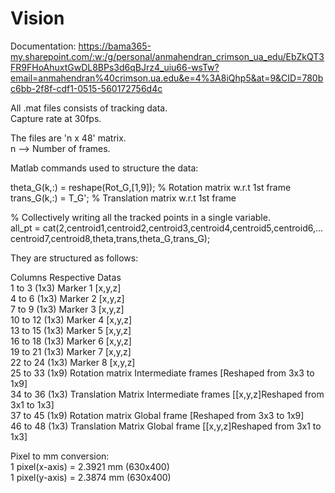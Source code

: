 # Vision
Documentation:
https://bama365-my.sharepoint.com/:w:/g/personal/anmahendran_crimson_ua_edu/EbZkQT3FR9FHoAhuxtGwDL8BPs3d6qBJrz4_uiu66-wsTw?email=anmahendran%40crimson.ua.edu&e=4%3A8iQhp5&at=9&CID=780bc6bb-2f8f-cdf1-0515-560172756d4c

All .mat files consists of tracking data.\
Capture rate at 30fps.

The files are 'n x 48' matrix.\
n --> Number of frames.

Matlab commands used to structure the data:

theta_G(k,:) = reshape(Rot_G,[1,9]);   % Rotation matrix w.r.t 1st frame\
trans_G(k,:) = T_G';                   % Translation matrix w.r.t 1st frame

% Collectively writing all the tracked points in a single variable.\
all_pt = cat(2,centroid1,centroid2,centroid3,centroid4,centroid5,centroid6,...\
             centroid7,centroid8,theta,trans,theta_G,trans_G);
             
They are structured as follows:

Columns             Respective Datas\
1  to 3  (1x3)      Marker 1 [x,y,z]\
4  to 6  (1x3)      Marker 2 [x,y,z]\
7  to 9  (1x3)      Marker 3 [x,y,z]\
10 to 12 (1x3)      Marker 4 [x,y,z]\
13 to 15 (1x3)      Marker 5 [x,y,z]\
16 to 18 (1x3)      Marker 6 [x,y,z]\
19 to 21 (1x3)      Marker 7 [x,y,z]\
22 to 24 (1x3)      Marker 8 [x,y,z]\
25 to 33 (1x9)      Rotation matrix Intermediate frames [Reshaped from 3x3 to 1x9]\
34 to 36 (1x3)      Translation Matrix Intermediate frames [[x,y,z]Reshaped from 3x1 to 1x3] \
37 to 45 (1x9)      Rotation matrix Global frame [Reshaped from 3x3 to 1x9]\
46 to 48 (1x3)      Translation Matrix Global frame [[x,y,z]Reshaped from 3x1 to 1x3]

Pixel to mm conversion: \
1 pixel(x-axis) = 2.3921 mm  (630x400)\
1 pixel(y-axis) = 2.3874 mm  (630x400)





